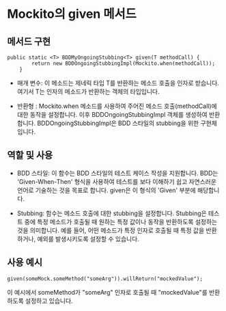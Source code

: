 # Mockito의 given 메서드

## 메서드 구현

```<Java>
public static <T> BDDMyOngoingStubbing<T> given(T methodCall) {
        return new BDDOngoingStubbingImpl(Mockito.when(methodCall));
    }
```

- 매개 변수: 이 메소드는 제네릭 타입 T를 반환하는 메소드 호출을 인자로 받습니다. 여기서 T는 인자의 메소드가 반환하는 객체의 타입입니다.

- 반환형 : Mockito.when 메소드를 사용하여 주어진 메소드 호출(methodCall)에 대한 동작을 설정합니다. 이후 BDDOngoingStubbingImpl 객체를 생성하여 반환합니다. BDDOngoingStubbingImpl은 BDD 스타일의 stubbing을 위한 구현체입니다.

## 역할 및 사용

- BDD 스타일: 이 함수는 BDD 스타일의 테스트 케이스 작성을 지원합니다. BDD는 'Given-When-Then' 형식을 사용하여 테스트를 보다 이해하기 쉽고 자연스러운 언어로 기술하는 것을 목표로 합니다. given은 이 형식의 'Given' 부분에 해당합니다.

- Stubbing: 함수는 메소드 호출에 대한 stubbing을 설정합니다. Stubbing은 테스트 중에 특정 메소드가 호출될 때 원하는 특정 값이나 동작을 반환하도록 설정하는 것을 의미합니다. 예를 들어, 어떤 메소드가 특정 인자로 호출될 때 특정 값을 반환하거나, 예외를 발생시키도록 설정할 수 있습니다.

## 사용 예시

```<Java>
given(someMock.someMethod("someArg")).willReturn("mockedValue");
```

이 예시에서 someMethod가 "someArg" 인자로 호출될 때 "mockedValue"를 반환하도록 설정하고 있습니다.
